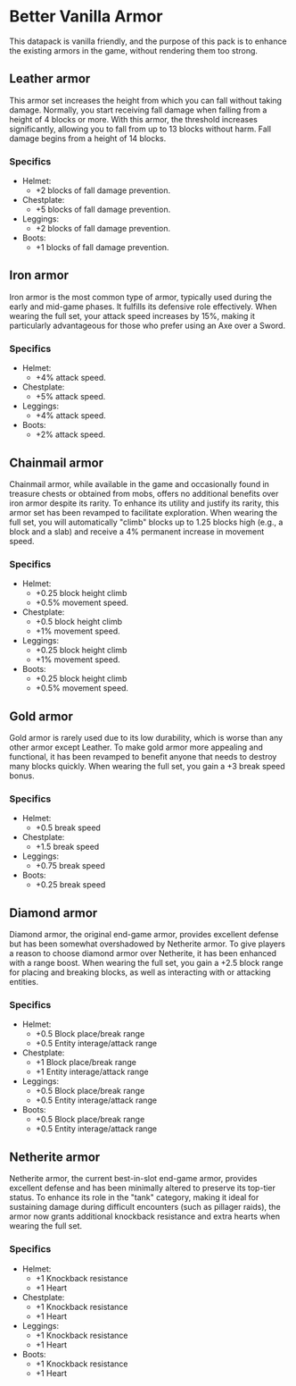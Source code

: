 # Better Vanilla Armor

This datapack is vanilla friendly, and the purpose of this pack is to enhance the existing armors in the game, without rendering them too strong.
## Leather armor
This armor set increases the height from which you can fall without taking damage. Normally, you start receiving fall damage when falling from a height of 4 blocks or more. With this armor, the threshold increases significantly, allowing you to fall from up to 13 blocks without harm. Fall damage begins from a height of 14 blocks.

### Specifics
* Helmet:
	* +2 blocks of fall damage prevention. 
* Chestplate:
	* +5 blocks of fall damage prevention.
* Leggings:
	* +2 blocks of fall damage prevention.
* Boots:
	* +1 blocks of fall damage prevention.


## Iron armor
Iron armor is the most common type of armor, typically used during the early and mid-game phases. It fulfills its defensive role effectively. When wearing the full set, your attack speed increases by 15%, making it particularly advantageous for those who prefer using an Axe over a Sword.

### Specifics
* Helmet:
	* +4% attack speed. 
* Chestplate:
	* +5% attack speed.
* Leggings:
	* +4% attack speed.
* Boots:
	* +2% attack speed.

## Chainmail armor
Chainmail armor, while available in the game and occasionally found in treasure chests or obtained from mobs, offers no additional benefits over iron armor despite its rarity. To enhance its utility and justify its rarity, this armor set has been revamped to facilitate exploration. When wearing the full set, you will automatically "climb" blocks up to 1.25 blocks high (e.g., a block and a slab) and receive a 4% permanent increase in movement speed.
### Specifics
* Helmet:
	* +0.25 block height climb
	* +0.5% movement speed. 
* Chestplate:
	* +0.5 block height climb
	* +1% movement speed.
* Leggings:
	* +0.25 block height climb
	* +1% movement speed.
* Boots:
	* +0.25 block height climb
	* +0.5% movement speed.

## Gold armor
Gold armor is rarely used due to its low durability, which is worse than any other armor except Leather. To make gold armor more appealing and functional, it has been revamped to benefit anyone that needs to destroy many blocks quickly. When wearing the full set, you gain a +3 break speed bonus.
### Specifics
* Helmet:
	* +0.5 break speed
* Chestplate:
	* +1.5 break speed
* Leggings:
	* +0.75 break speed
* Boots:
	* +0.25 break speed

## Diamond armor
Diamond armor, the original end-game armor, provides excellent defense but has been somewhat overshadowed by Netherite armor. To give players a reason to choose diamond armor over Netherite, it has been enhanced with a range boost. When wearing the full set, you gain a +2.5 block range for placing and breaking blocks, as well as interacting with or attacking entities.
### Specifics
* Helmet:
	* +0.5 Block place/break range
	* +0.5 Entity interage/attack range
* Chestplate:
	* +1 Block place/break range
	* +1 Entity interage/attack range
* Leggings:
	* +0.5 Block place/break range
	* +0.5 Entity interage/attack range
* Boots:
	* +0.5 Block place/break range
	* +0.5 Entity interage/attack range

## Netherite armor
Netherite armor, the current best-in-slot end-game armor, provides excellent defense and has been minimally altered to preserve its top-tier status. To enhance its role in the "tank" category, making it ideal for sustaining damage during difficult encounters (such as pillager raids), the armor now grants additional knockback resistance and extra hearts when wearing the full set.
### Specifics
* Helmet:
	* +1 Knockback resistance
	* +1 Heart
* Chestplate:
	* +1 Knockback resistance
	* +1 Heart
* Leggings:
	* +1 Knockback resistance
	* +1 Heart
* Boots:
	* +1 Knockback resistance
	* +1 Heart